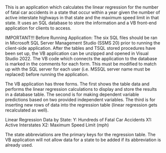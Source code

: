This is an application which calculates the linear regression for the number of fatal car accidents in a state that occur within a year given the number of active interstate highways in that state and the maximum speed limit in that state. It uses an SQL database to store the information and a VB front-end application for clients to access.

IMPORTANT!!!
Before Running Application:
The six SQL files should be ran in Microsoft SQL Server Management Studio (SSMS 20) prior to running the client-side application.
After the tables and TSQL stored procedures have been set up, the VB application can be unzipped and opened in Visual Studio 2022.
The VB code which connects the application to the database is marked in the comments for each form. This must be modified to match up with the SQL server for each user (i.e. MSSQL server name must be replaced) before running the application.

The VB application has three forms. The first shows the table data and performs the linear regression calculations to display and store the results in a database table. The second is for making dependent variable predictions based on two provided independent variables. The third is for inserting new rows of data into the regression table (linear regression gets recalculated as well).

Linear Regression Data by State:
Y: Hundreds of Fatal Car Accidents
X1: Active Interstates
X2: Maximum Speed Limit (mph)

The state abbreviations are the primary keys for the regression table. The VB application will not allow data for a state to be added if its abbreviation is already used. 

